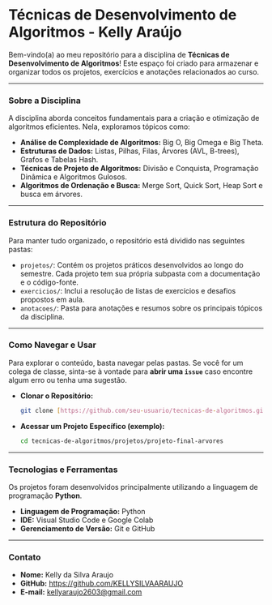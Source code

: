 # Técnicas de Desenvolvimento de Algoritmos - Kelly Araújo

Bem-vindo(a) ao meu repositório para a disciplina de **Técnicas de Desenvolvimento de Algoritmos**! Este espaço foi criado para armazenar e organizar todos os projetos, exercícios e anotações relacionados ao curso.

---

### Sobre a Disciplina

A disciplina aborda conceitos fundamentais para a criação e otimização de algoritmos eficientes. Nela, exploramos tópicos como:

* **Análise de Complexidade de Algoritmos:** Big O, Big Omega e Big Theta.
* **Estruturas de Dados:** Listas, Pilhas, Filas, Árvores (AVL, B-trees), Grafos e Tabelas Hash.
* **Técnicas de Projeto de Algoritmos:** Divisão e Conquista, Programação Dinâmica e Algoritmos Gulosos.
* **Algoritmos de Ordenação e Busca:** Merge Sort, Quick Sort, Heap Sort e busca em árvores.

---

### Estrutura do Repositório

Para manter tudo organizado, o repositório está dividido nas seguintes pastas:

* `projetos/`: Contém os projetos práticos desenvolvidos ao longo do semestre. Cada projeto tem sua própria subpasta com a documentação e o código-fonte.
* `exercicios/`: Inclui a resolução de listas de exercícios e desafios propostos em aula.
* `anotacoes/`: Pasta para anotações e resumos sobre os principais tópicos da disciplina.

---

### Como Navegar e Usar

Para explorar o conteúdo, basta navegar pelas pastas. Se você for um colega de classe, sinta-se à vontade para **abrir uma `issue`** caso encontre algum erro ou tenha uma sugestão.

* **Clonar o Repositório:**
    ```bash
    git clone [https://github.com/seu-usuario/tecnicas-de-algoritmos.git](https://github.com/seu-usuario/tecnicas-de-algoritmos.git)
    ```

* **Acessar um Projeto Específico (exemplo):**
    ```bash
    cd tecnicas-de-algoritmos/projetos/projeto-final-arvores
    ```

---

### Tecnologias e Ferramentas

Os projetos foram desenvolvidos principalmente utilizando a linguagem de programação **Python**.

* **Linguagem de Programação:** Python
* **IDE:** Visual Studio Code e Google Colab
* **Gerenciamento de Versão:** Git e GitHub

---

### Contato

* **Nome:** Kelly da Silva Araujo
* **GitHub:** https://github.com/KELLYSILVAARAUJO
* **E-mail:** kellyaraujo2603@gmail.com
